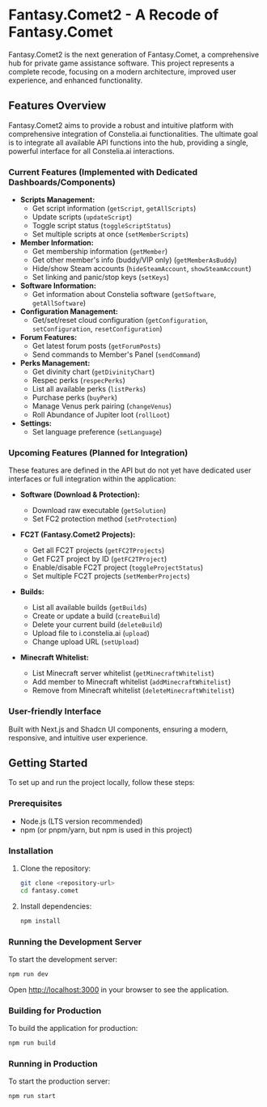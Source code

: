 # Fantasy.Comet2 - A Recode of Fantasy.Comet

Fantasy.Comet2 is the next generation of Fantasy.Comet, a comprehensive hub for private game assistance software. This project represents a complete recode, focusing on a modern architecture, improved user experience, and enhanced functionality.

## Features Overview

Fantasy.Comet2 aims to provide a robust and intuitive platform with comprehensive integration of Constelia.ai functionalities. The ultimate goal is to integrate all available API functions into the hub, providing a single, powerful interface for all Constelia.ai interactions.

### Current Features (Implemented with Dedicated Dashboards/Components)

- **Scripts Management:**
    - Get script information (`getScript`, `getAllScripts`)
    - Update scripts (`updateScript`)
    - Toggle script status (`toggleScriptStatus`)
    - Set multiple scripts at once (`setMemberScripts`)
- **Member Information:**
    - Get membership information (`getMember`)
    - Get other member's info (buddy/VIP only) (`getMemberAsBuddy`)
    - Hide/show Steam accounts (`hideSteamAccount`, `showSteamAccount`)
    - Set linking and panic/stop keys (`setKeys`)
- **Software Information:**
    - Get information about Constelia software (`getSoftware`, `getAllSoftware`)
- **Configuration Management:**
    - Get/set/reset cloud configuration (`getConfiguration`, `setConfiguration`, `resetConfiguration`)
- **Forum Features:**
    - Get latest forum posts (`getForumPosts`)
    - Send commands to Member's Panel (`sendCommand`)
- **Perks Management:**
    - Get divinity chart (`getDivinityChart`)
    - Respec perks (`respecPerks`)
    - List all available perks (`listPerks`)
    - Purchase perks (`buyPerk`)
    - Manage Venus perk pairing (`changeVenus`)
    - Roll Abundance of Jupiter loot (`rollLoot`)
- **Settings:**
    - Set language preference (`setLanguage`)

### Upcoming Features (Planned for Integration)

These features are defined in the API but do not yet have dedicated user interfaces or full integration within the application:

- **Software (Download & Protection):**
    - Download raw executable (`getSolution`)
    - Set FC2 protection method (`setProtection`)

- **FC2T (Fantasy.Comet2 Projects):**
    - Get all FC2T projects (`getFC2TProjects`)
    - Get FC2T project by ID (`getFC2TProject`)
    - Enable/disable FC2T project (`toggleProjectStatus`)
    - Set multiple FC2T projects (`setMemberProjects`)
- **Builds:**
    - List all available builds (`getBuilds`)
    - Create or update a build (`createBuild`)
    - Delete your current build (`deleteBuild`)
    - Upload file to i.constelia.ai (`upload`)
    - Change upload URL (`setUpload`)
- **Minecraft Whitelist:**
    - List Minecraft server whitelist (`getMinecraftWhitelist`)
    - Add member to Minecraft whitelist (`addMinecraftWhitelist`)
    - Remove from Minecraft whitelist (`deleteMinecraftWhitelist`)

### User-friendly Interface

Built with Next.js and Shadcn UI components, ensuring a modern, responsive, and intuitive user experience.

## Getting Started

To set up and run the project locally, follow these steps:

### Prerequisites

- Node.js (LTS version recommended)
- npm (or pnpm/yarn, but npm is used in this project)

### Installation

1. Clone the repository:
   ```bash
   git clone <repository-url>
   cd fantasy.comet
   ```

2. Install dependencies:
   ```bash
   npm install
   ```

### Running the Development Server

To start the development server:

```bash
npm run dev
```

Open [http://localhost:3000](http://localhost:3000) in your browser to see the application.

### Building for Production

To build the application for production:

```bash
npm run build
```

### Running in Production

To start the production server:

```bash
npm run start
```
